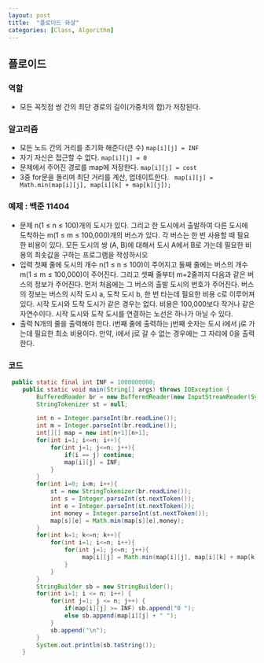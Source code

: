 ```yaml
---
layout: post
title:  "플로이드 와샬"
categories: [Class, Algorithm]
---
```


## 플로이드
### 역할
- 모든 꼭짓점 쌍 간의 최단 경로의 길이(가중치의 합)가 저장된다.

### 알고리즘
- 모든 노드 간의 거리를 초기화 해준다(큰 수) `map[i][j] = INF`
- 자기 자신은 접근할 수 없다. `map[i][j] = 0`
- 문제에서 주어진 경로를 map에 저장한다. `map[i][j] = cost`
- 3중 for문을 돌리며 최단 거리를 계산, 업데이트한다. ` map[i][j] = Math.min(map[i][j], map[i][k] + map[k][j]);`

### 예제 : 백준 11404
- 문제
n(1 ≤ n ≤ 100)개의 도시가 있다. 그리고 한 도시에서 출발하여 다른 도시에 도착하는 m(1 ≤ m ≤ 100,000)개의 버스가 있다. 각 버스는 한 번 사용할 때 필요한 비용이 있다. 모든 도시의 쌍 (A, B)에 대해서 도시 A에서 B로 가는데 필요한 비용의 최솟값을 구하는 프로그램을 작성하시오
- 입력
첫째 줄에 도시의 개수 n(1 ≤ n ≤ 100)이 주어지고 둘째 줄에는 버스의 개수 m(1 ≤ m ≤ 100,000)이 주어진다. 그리고 셋째 줄부터 m+2줄까지 다음과 같은 버스의 정보가 주어진다. 먼저 처음에는 그 버스의 출발 도시의 번호가 주어진다. 버스의 정보는 버스의 시작 도시 a, 도착 도시 b, 한 번 타는데 필요한 비용 c로 이루어져 있다. 시작 도시와 도착 도시가 같은 경우는 없다. 비용은 100,000보다 작거나 같은 자연수이다. 시작 도시와 도착 도시를 연결하는 노선은 하나가 아닐 수 있다.
- 출력
N개의 줄을 출력해야 한다. i번째 줄에 출력하는 j번째 숫자는 도시 i에서 j로 가는데 필요한 최소 비용이다. 만약, i에서 j로 갈 수 없는 경우에는 그 자리에 0을 출력한다.

### 코드
```java
 public static final int INF = 1000000000;
    public static void main(String[] args) throws IOException {
        BufferedReader br = new BufferedReader(new InputStreamReader(System.in));
        StringTokenizer st = null;

        int n = Integer.parseInt(br.readLine());
        int m = Integer.parseInt(br.readLine());
        int[][] map = new int[n+1][n+1];
        for(int i=1; i<=n; i++){
            for(int j=1; j<=n; j++){
                if(i == j) continue;
                map[i][j] = INF;
            }
        }
        for(int i=0; i<m; i++){
            st = new StringTokenizer(br.readLine());
            int s = Integer.parseInt(st.nextToken());
            int e = Integer.parseInt(st.nextToken());
            int money = Integer.parseInt(st.nextToken());
            map[s][e] = Math.min(map[s][e],money);
        }
        for(int k=1; k<=n; k++){
            for(int i=1; i<=n; i++){
                for(int j=1; j<=n; j++){
                     map[i][j] = Math.min(map[i][j], map[i][k] + map[k][j]);
                }
            }
        }
        StringBuilder sb = new StringBuilder();
        for(int i=1; i <= n; i++) {
            for(int j=1; j <= n; j++) {
                if(map[i][j] >= INF) sb.append("0 ");
                else sb.append(map[i][j] + " ");
            }
            sb.append("\n");
        }
        System.out.println(sb.toString());
    }
```